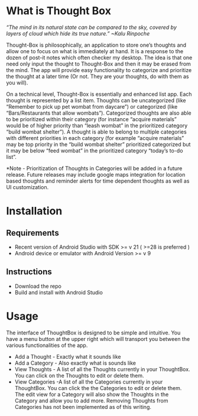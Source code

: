 # What is Thought Box

_“The mind in its natural state can be compared to the sky, covered by layers of cloud which hide its true nature.” ~Kalu Rinpoche_

Thought-Box is philosophically, an application to store one’s thoughts and allow one to focus on what is immediately at hand.  It is a response to the dozen of post-it notes which often checker my desktop.  The idea is that one need only input the thought to Thought-Box and then it may be erased from the mind.  The app will provide easy functionality to categorize and prioritize the thought at a later time (Or not.  They are your thoughts, do with them as you will).

On a technical level, Thought-Box is essentially and enhanced list app.  Each thought is represented by a list item.  Thoughts can be uncategorized (like “Remember to pick up pet wombat from daycare”) or categorized (like “Bars/Restaurants that allow wombats”).  Categorized thoughts are also able to be prioritized within their category (for instance “acquire materials” would be of higher priority than “leash wombat” in the prioritized category “build wombat shelter”).  A thought is able to belong to multiple categories with different priorities in each category (for example “acquire materials” may be top priority in the “build wombat shelter” prioritized categorized but it may be below “feed wombat” in the prioritized category “today’s to-do list”. 

*Note - Prioritization of Thoughts in Categories will be added in a future release.
Future releases may include google maps integration for location based thoughts and reminder alerts for time dependent thoughts as well as UI customization.
# Installation
## Requirements
- Recent version of Android Studio with SDK >= v 21 ( >=28 is preferred )
- Android device or emulator with Android Version >= v 9

## Instructions
- Download the repo
- Build and install with Android Studio

# Usage

The interface of ThoughtBox is designed to be simple and intuitive. You have a menu button at the upper right which will transport you between the various functionalities of the app.
- Add a Thought - Exactly what it sounds like
- Add a Category - Also exactly what is sounds like
- View Thoughts - A list of all the Thoughts currently in your ThoughtBox. You can click on the Thoughts to edit or delete them.
- View Categories -A list of all the Categories currently in your ThoughtBox.  You can click the the Categories to edit or delete them.  The edit view for a Category will also show the Thoughts in the Category and allow you to add more. Removing Thoughts from Categories has not been implemented as of this writing.

